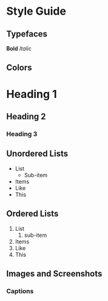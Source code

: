 # Style Guide

## Typefaces
**Bold**
*Italic*

## Colors

# Heading 1

## Heading 2

### Heading 3

## Unordered Lists

- List
    + Sub-item
- Items
- Like 
- This

## Ordered Lists

1. List
    1. sub-item
2. Items
3. Like
4. This

## Images and Screenshots

### Captions
